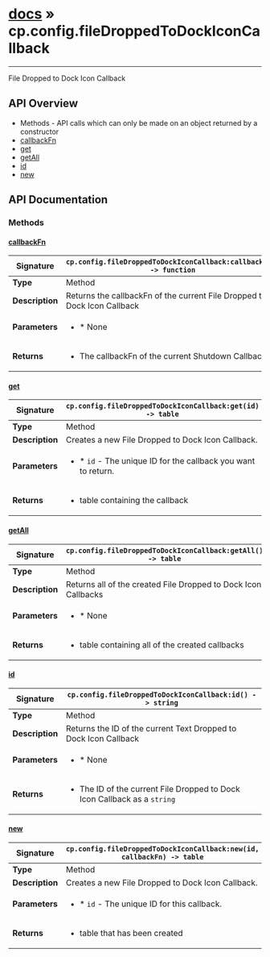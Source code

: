 # [docs](index.md) » cp.config.fileDroppedToDockIconCallback
---

File Dropped to Dock Icon Callback

## API Overview
* Methods - API calls which can only be made on an object returned by a constructor
 * [callbackFn](#callbackFn)
 * [get](#get)
 * [getAll](#getAll)
 * [id](#id)
 * [new](#new)

## API Documentation

### Methods

#### [callbackFn](#callbackFn)
| **Signature**                               | `cp.config.fileDroppedToDockIconCallback:callbackFn() -> function`                                                                    |
| --------------------------------------------|-------------------------------------------------------------------------------------|
| **Type**                                    | Method                                                                     |
| **Description**                             | Returns the callbackFn of the current File Dropped to Dock Icon Callback                                                                     |
| **Parameters**                              | <ul><li>* None</li></ul> |
| **Returns**                                 | <ul><li>The callbackFn of the current Shutdown Callback</li></ul>          |

#### [get](#get)
| **Signature**                               | `cp.config.fileDroppedToDockIconCallback:get(id) -> table`                                                                    |
| --------------------------------------------|-------------------------------------------------------------------------------------|
| **Type**                                    | Method                                                                     |
| **Description**                             | Creates a new File Dropped to Dock Icon Callback.                                                                     |
| **Parameters**                              | <ul><li>* `id`		- The unique ID for the callback you want to return.</li></ul> |
| **Returns**                                 | <ul><li>table containing the callback</li></ul>          |

#### [getAll](#getAll)
| **Signature**                               | `cp.config.fileDroppedToDockIconCallback:getAll() -> table`                                                                    |
| --------------------------------------------|-------------------------------------------------------------------------------------|
| **Type**                                    | Method                                                                     |
| **Description**                             | Returns all of the created File Dropped to Dock Icon Callbacks                                                                     |
| **Parameters**                              | <ul><li>* None</li></ul> |
| **Returns**                                 | <ul><li>table containing all of the created callbacks</li></ul>          |

#### [id](#id)
| **Signature**                               | `cp.config.fileDroppedToDockIconCallback:id() -> string`                                                                    |
| --------------------------------------------|-------------------------------------------------------------------------------------|
| **Type**                                    | Method                                                                     |
| **Description**                             | Returns the ID of the current Text Dropped to Dock Icon Callback                                                                     |
| **Parameters**                              | <ul><li>* None</li></ul> |
| **Returns**                                 | <ul><li>The ID of the current File Dropped to Dock Icon Callback as a `string`</li></ul>          |

#### [new](#new)
| **Signature**                               | `cp.config.fileDroppedToDockIconCallback:new(id, callbackFn) -> table`                                                                    |
| --------------------------------------------|-------------------------------------------------------------------------------------|
| **Type**                                    | Method                                                                     |
| **Description**                             | Creates a new File Dropped to Dock Icon Callback.                                                                     |
| **Parameters**                              | <ul><li>* `id`		- The unique ID for this callback.</li></ul> |
| **Returns**                                 | <ul><li>table that has been created</li></ul>          |

